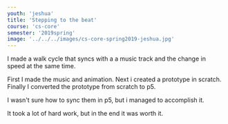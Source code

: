 ```yaml
---
youth: 'jeshua'
title: 'Stepping to the beat'
course: 'cs-core'
semester: '2019spring'
image: '../../../images/cs-core-spring2019-jeshua.jpg'
---
```


I made a walk cycle that syncs with a a music track and the change in speed at the same time.

First I made the music and animation. Next i created a prototype in scratch. Finally I converted the prototype from scratch to p5.

I wasn't sure how to sync them in p5, but i managed to accomplish it.

It took a lot of hard work, but in the end it was worth it.

